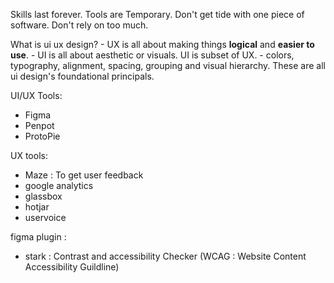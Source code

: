 Skills last forever. Tools are Temporary. 
Don't get tide with one piece of software. Don't rely on too much.


What is ui ux design?
	- UX is all about making things **logical** and **easier to use**.
	- UI is all about aesthetic or visuals. UI is subset of UX.
		- colors, typography, alignment, spacing, grouping and visual hierarchy. These are all ui design's foundational principals.

UI/UX Tools:
- Figma
- Penpot
- ProtoPie

UX tools:
- Maze : To get user feedback 
- google analytics
- glassbox
- hotjar
- uservoice



figma plugin :
- stark : Contrast and accessibility Checker (WCAG : Website Content Accessibility Guildline)